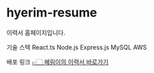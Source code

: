 # hyerim-resume

이력서 홈페이지입니다.

기술 스텍
React.ts Node.js Express.js MySQL AWS

배포 링크
<a href="https://www.hyerim-resume.com/resume/1">👉🏻 혜림이의 이력서 바로가기</a>
